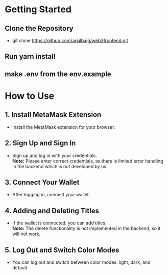 # Getting Started
 
## Clone the Repository
 
- git clone https://github.com/arsilbaig/web3frontend.git
 
## Run yarn install
 
## make .env from the env.example
 
# How to Use
 
## 1. Install MetaMask Extension
- Install the MetaMask extension for your browser.
 
## 2. Sign Up and Sign In
- Sign up and log in with your credentials.  
  **Note:** Please enter correct credentials, as there is limited error handling in the backend which is not developed by us.
 
## 3. Connect Your Wallet
- After logging in, connect your wallet.
 
## 4. Adding and Deleting Titles
- If the wallet is connected, you can add titles.  
  **Note:** The delete functionality is not implemented in the backend, so it will not work.
 
## 5. Log Out and Switch Color Modes
- You can log out and switch between color modes: light, dark, and default.